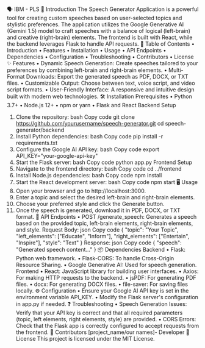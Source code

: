 🗣️ IBM - PLS 
🚀 Introduction
The Speech Generator Application is a powerful tool for creating custom speeches based on user-selected topics and stylistic preferences. The application utilizes the Google Generative AI (Gemini 1.5) model to craft speeches with a balance of logical (left-brain) and creative (right-brain) elements. The frontend is built with React, while the backend leverages Flask to handle API requests.
📜 Table of Contents
•	Introduction
•	Features
•	Installation
•	Usage
•	API Endpoints
•	Dependencies
•	Configuration
•	Troubleshooting
•	Contributors
•	License
✨ Features
•	Dynamic Speech Generation: Create speeches tailored to your preferences by combining left-brain and right-brain elements.
•	Multi-Format Downloads: Export the generated speech as PDF, DOCX, or TXT files.
•	Customizable Output: Choose between text, voice script, and video script formats.
•	User-Friendly Interface: A responsive and intuitive design built with modern web technologies.
🛠️ Installation
Prerequisites
•	Python 3.7+
•	Node.js 12+
•	npm or yarn
•	Flask and React
Backend Setup
1.	Clone the repository:
bash
Copy code
git clone https://github.com/yourusername/speech-generator.git
cd speech-generator/backend
2.	Install Python dependencies:
bash
Copy code
pip install -r requirements.txt
3.	Configure the Google AI API key:
bash
Copy code
export API_KEY="your-google-api-key"
4.	Start the Flask server:
bash
Copy code
python app.py
Frontend Setup
1.	Navigate to the frontend directory:
bash
Copy code
cd ../frontend
2.	Install Node.js dependencies:
bash
Copy code
npm install
3.	Start the React development server:
bash
Copy code
npm start
🖥️ Usage
1.	Open your browser and go to http://localhost:3000.
2.	Enter a topic and select the desired left-brain and right-brain elements.
3.	Choose your preferred style and click the Generate button.
4.	Once the speech is generated, download it in PDF, DOCX, or TXT format.
🔌 API Endpoints
•	POST /generate_speech: Generates a speech based on the provided topic, left-brain elements, right-brain elements, and style.
Request Body:
json
Copy code
{
  "topic": "Your Topic",
  "left_elements": ["Educate", "Inform"],
  "right_elements": ["Entertain", "Inspire"],
  "style": "Text"
}
Response:
json
Copy code
{
  "speech": "Generated speech content..."
}
📦 Dependencies
Backend
•	Flask: Python web framework.
•	Flask-CORS: To handle Cross-Origin Resource Sharing.
•	Google Generative AI: Used for speech generation.
Frontend
•	React: JavaScript library for building user interfaces.
•	Axios: For making HTTP requests to the backend.
•	jsPDF: For generating PDF files.
•	docx: For generating DOCX files.
•	file-saver: For saving files locally.
⚙️ Configuration
•	Ensure your Google AI API key is set in the environment variable API_KEY.
•	Modify the Flask server's configuration in app.py if needed.
❓ Troubleshooting
•	Speech Generation Issues: Verify that your API key is correct and that all required parameters (topic, left elements, right elements, style) are provided.
•	CORS Errors: Check that the Flask app is correctly configured to accept requests from the frontend.
👥 Contributors
[project_name/our names]- Developer
📄 License
This project is licensed under the MIT License.
 
